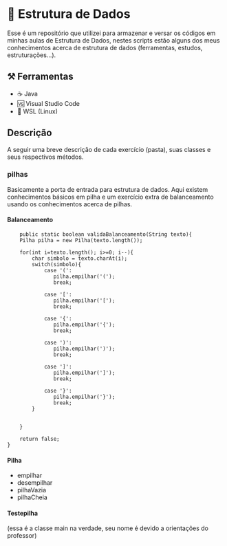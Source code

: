 # 🧱 Estrutura de Dados 

Esse é um repositório que utilizei para armazenar e versar os códigos em minhas aulas de Estrutura de Dados, nestes scripts estão alguns dos meus conhecimentos acerca de estrutura de dados (ferramentas, estudos, estruturações...). 

## ⚒️ Ferramentas
* ☕ Java
* 🆚 Visual Studio Code
* 🐧 WSL (Linux)


## Descrição
A seguir uma breve descrição de cada exercício (pasta), suas classes e seus respectivos métodos.
### pilhas
Basicamente a porta de entrada para estrutura de dados. Aqui existem conhecimentos básicos em pilha e um exercício extra de balanceamento usando os conhecimentos acerca de pilhas.
#### Balanceamento
        public static boolean validaBalanceamento(String texto){
        Pilha pilha = new Pilha(texto.length());
        
        for(int i=texto.length(); i>=0; i--){
            char simbolo = texto.charAt(i);
            switch(simbolo){
                case '(':
                   pilha.empilhar('(');
                   break;
                
                case '[':
                   pilha.empilhar('[');
                   break;

                case '{':
                   pilha.empilhar('{');
                   break;

                case ')':
                   pilha.empilhar(')');
                   break;

                case ']':
                   pilha.empilhar(']');
                   break;
                
                case '}':
                   pilha.empilhar('}');
                   break;
            }

            
        }

        return false;
    }
#### Pilha
   * empilhar
   * desempilhar
   * pilhaVazia
   * pilhaCheia
#### Testepilha
(essa é a classe main na verdade, seu nome é devido a orientações do professor)
